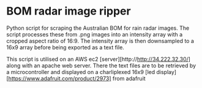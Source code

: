 # BOM radar image ripper

Python script for scraping the Australian BOM for rain radar images. The script processes these from .png images into an intensity array with a cropped aspect ratio of 16:9. The intensity array is then downsampled to a 16x9 array before being exported as a text file. 

This script is utilised on an AWS ec2 [server][http://http://34.222.32.30/] along with an apache web server. There the text files are to be retrieved by a microcontroller and displayed on a charliplexed 16x9 [led display][https://www.adafruit.com/product/2973] from adafruit 